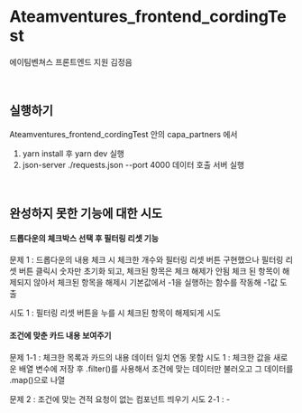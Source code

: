 # Ateamventures_frontend_cordingTest

에이팀벤쳐스 프론트엔드 지원 김정음

<br/>

## 실행하기

Ateamventures_frontend_cordingTest 안의 capa_partners 에서

1. yarn install 후 yarn dev 실행
2. json-server ./requests.json --port 4000 데이터 호출 서버 실행

<br/>

## 완성하지 못한 기능에 대한 시도

#### 드롭다운의 체크박스 선택 후 필터링 리셋 기능

문제 1 : 드롭다운의 내용 체크 시 체크한 개수와 필터링 리셋 버튼 구현했으나 필터링 리셋 버튼 클릭시 숫자만 초기화 되고, 체크된 항목은 체크 해제가 안됨
체크 된 항목이 해제되지 않아서 체크된 항목을 해제시 기본값에서 -1을 실행하는 함수를 작동해 -1값 도출

시도 1 : 필터링 리셋 버튼을 누를 시 체크된 항목이 해제되게 시도

#### 조건에 맞춘 카드 내용 보여주기

문제 1-1 : 체크한 목록과 카드의 내용 데이터 일치 연동 못함
시도 1 : 체크한 값을 새로운 배열 변수에 저장 후 .filter()를 사용해서 조건에 맞는 데이터만 불러오고 그 데이터를 .map()으로 나열

문제 2 : 조건에 맞는 견적 요청이 없는 컴포넌트 띄우기
시도 2-1 : -
